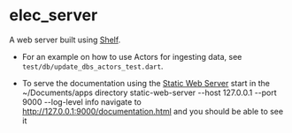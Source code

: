 # elec_server

A web server built using [Shelf](https://pub.dartlang.org/packages/shelf).

- For an example on how to use Actors for ingesting data, 
  see `test/db/update_dbs_actors_test.dart`.

- To serve the documentation using the [Static Web Server](https://static-web-server.net/) 
  start in the ~/Documents/apps directory
  static-web-server --host 127.0.0.1 --port 9000 --log-level info 
  navigate to http://127.0.0.1:9000/documentation.html and you should be able to see it